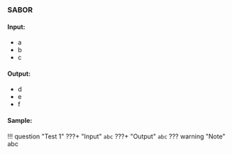 ### SABOR


#### Input: 
- a
- b
- c


#### Output: 
- d
- e
- f


#### Sample:

!!! question "Test 1"
    ???+ "Input"
        ```
        abc
        ```
    ???+ "Output"
        ```
        abc
        ```
    ??? warning "Note"
        abc